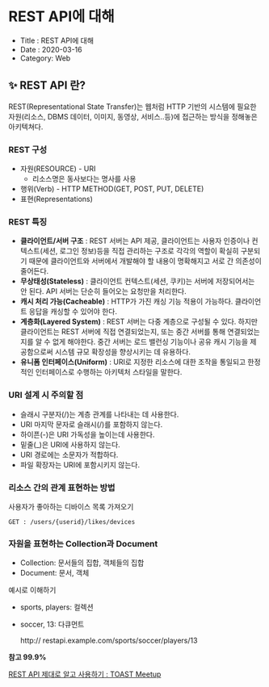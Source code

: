 # REST API에 대해

- Title : REST API에 대해
- Date : 2020-03-16
- Category: Web

## ✨ REST API 란?

REST(Representational State Transfer)는 웹처럼 HTTP 기반의 시스템에 필요한 자원(리소스, DBMS 데이터, 이미지, 동영상, 서비스..등)에 접근하는 방식을 정해놓은 아키텍쳐다.

### REST 구성

- 자원(RESOURCE) - URI
  - 리소스명은 동사보다는 명사를 사용
- 행위(Verb) - HTTP METHOD(GET, POST, PUT, DELETE)
- 표현(Representations)

### REST 특징

- **클라이언트/서버 구조** : REST 서버는 API 제공, 클라이언트는 사용자 인증이나 컨텍스트(세션, 로그인 정보)등을 직접 관리하는 구조로 각각의 역할이 확실히 구분되기 때문에 클라이언트와 서버에서 개발해야 할 내용이 명확해지고 서로 간 의존성이 줄어든다.
- **무상태성(Stateless)** : 클라이언트 컨텍스트(세션, 쿠키)는 서버에 저장되어서는 안 된다. API 서버는 단순히 들어오는 요청만을 처리한다.
- **캐시 처리 가능(Cacheable)** : HTTP가 가진 캐싱 기능 적용이 가능하다. 클라이언트 응답을 캐싱할 수 있어야 한다.
- **계층화(Layered System)** : REST 서버는 다중 계층으로 구성될 수 있다. 하지만 클라이언트는 REST 서버에 직접 연결되었는지, 또는 중간 서버를 통해 연결되었는 지를 알 수 없게 해야한다. 중간 서버는 로드 밸런싱 기능이나 공유 캐시 기능을 제공함으로써 시스템 규모 확장성을 향상시키는 데 유용하다.
- **유니폼 인터페이스(Uniform)** : URI로 지정한 리소스에 대한 조작을 통일되고 한정적인 인터페이스로 수행하는 아키텍처 스타일을 말한다.

### URI 설계 시 주의할 점

- 슬래시 구분자(/)는 계층 관계를 나타내는 데 사용한다.
- URI 마지막 문자로 슬래시(/)를 포함하지 않는다.
- 하이픈(-)은 URI 가독성을 높이는데 사용한다.
- 밑줄(\_)은 URI에 사용하지 않는다.
- URI 경로에는 소문자가 적합하다.
- 파일 확장자는 URI에 포함시키지 않는다.

### 리소스 간의 관계 표현하는 방법

사용자가 좋아하는 디바이스 목록 가져오기

    GET : /users/{userid}/likes/devices

### 자원을 표현하는 Collection과 Document

- Collection: 문서들의 집합, 객체들의 집합
- Document: 문서, 객체

예시로 이해하기

- sports, players: 컬렉션
- soccer, 13: 다큐먼트

  http:// restapi.example.com/sports/soccer/players/13

**참고 99.9%**

[REST API 제대로 알고 사용하기 : TOAST Meetup](https://meetup.toast.com/posts/92)
